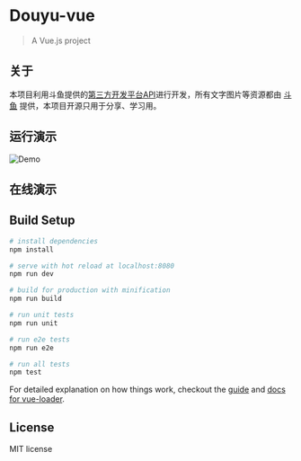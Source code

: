 # Douyu-vue

> A Vue.js project

## 关于

本项目利用斗鱼提供的[第三方开发平台API](http://dev-bbs.douyutv.com/forum.php?mod=viewthread&tid=113&extra=page%3D1)进行开发，所有文字图片等资源都由 [斗鱼](http://www.douyu.com/) 提供，本项目开源只用于分享、学习用。

## 运行演示

![Demo](https://o72gatjmx.qnssl.com/Jul-16-2016%2000-27-12.gif)

## 在线演示

[]()


## Build Setup

``` bash
# install dependencies
npm install

# serve with hot reload at localhost:8080
npm run dev

# build for production with minification
npm run build

# run unit tests
npm run unit

# run e2e tests
npm run e2e

# run all tests
npm test
```

For detailed explanation on how things work, checkout the [guide](http://vuejs-templates.github.io/webpack/) and [docs for vue-loader](http://vuejs.github.io/vue-loader).

## License

MIT license

